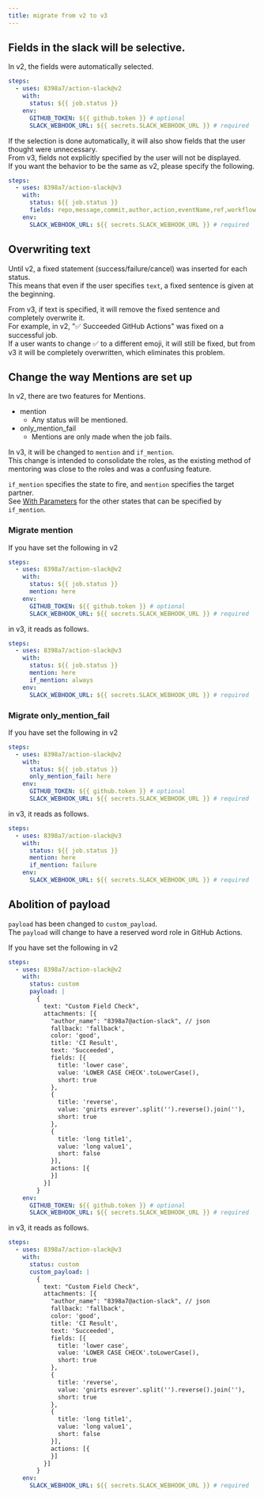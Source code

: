 ```yaml
---
title: migrate from v2 to v3
---
```


## Fields in the slack will be selective.

In v2, the fields were automatically selected.

```yaml
steps:
  - uses: 8398a7/action-slack@v2
    with:
      status: ${{ job.status }}
    env:
      GITHUB_TOKEN: ${{ github.token }} # optional
      SLACK_WEBHOOK_URL: ${{ secrets.SLACK_WEBHOOK_URL }} # required
```

If the selection is done automatically, it will also show fields that the user thought were unnecessary.  
From v3, fields not explicitly specified by the user will not be displayed.  
If you want the behavior to be the same as v2, please specify the following.

```yaml
steps:
  - uses: 8398a7/action-slack@v3
    with:
      status: ${{ job.status }}
      fields: repo,message,commit,author,action,eventName,ref,workflow
    env:
      SLACK_WEBHOOK_URL: ${{ secrets.SLACK_WEBHOOK_URL }} # required
```

## Overwriting text

Until v2, a fixed statement (success/failure/cancel) was inserted for each status.  
This means that even if the user specifies `text`, a fixed sentence is given at the beginning.

From v3, if text is specified, it will remove the fixed sentence and completely overwrite it.  
For example, in v2, ":white_check_mark: Succeeded GitHub Actions" was fixed on a successful job.  
If a user wants to change :white_check_mark: to a different emoji, it will still be fixed, but from v3 it will be completely overwritten, which eliminates this problem.

## Change the way Mentions are set up

In v2, there are two features for Mentions.

- mention
  - Any status will be mentioned.
- only_mention_fail
  - Mentions are only made when the job fails.

In v3, it will be changed to `mention` and `if_mention`.  
This change is intended to consolidate the roles, as the existing method of mentoring was close to the roles and was a confusing feature.

`if_mention` specifies the state to fire, and `mention` specifies the target partner.  
See [With Parameters](/with) for the other states that can be specified by `if_mention`.

### Migrate mention

If you have set the following in v2

```yaml
steps:
  - uses: 8398a7/action-slack@v2
    with:
      status: ${{ job.status }}
      mention: here
    env:
      GITHUB_TOKEN: ${{ github.token }} # optional
      SLACK_WEBHOOK_URL: ${{ secrets.SLACK_WEBHOOK_URL }} # required
```

in v3, it reads as follows.

```yaml
steps:
  - uses: 8398a7/action-slack@v3
    with:
      status: ${{ job.status }}
      mention: here
      if_mention: always
    env:
      SLACK_WEBHOOK_URL: ${{ secrets.SLACK_WEBHOOK_URL }} # required
```

### Migrate only_mention_fail

If you have set the following in v2

```yaml
steps:
  - uses: 8398a7/action-slack@v2
    with:
      status: ${{ job.status }}
      only_mention_fail: here
    env:
      GITHUB_TOKEN: ${{ github.token }} # optional
      SLACK_WEBHOOK_URL: ${{ secrets.SLACK_WEBHOOK_URL }} # required
```

in v3, it reads as follows.

```yaml
steps:
  - uses: 8398a7/action-slack@v3
    with:
      status: ${{ job.status }}
      mention: here
      if_mention: failure
    env:
      SLACK_WEBHOOK_URL: ${{ secrets.SLACK_WEBHOOK_URL }} # required
```

## Abolition of payload

`payload` has been changed to `custom_payload`.  
The `payload` will change to have a reserved word role in GitHub Actions.

If you have set the following in v2

```yaml
steps:
  - uses: 8398a7/action-slack@v2
    with:
      status: custom
      payload: |
        {
          text: "Custom Field Check",
          attachments: [{
            "author_name": "8398a7@action-slack", // json
            fallback: 'fallback',
            color: 'good',
            title: 'CI Result',
            text: 'Succeeded',
            fields: [{
              title: 'lower case',
              value: 'LOWER CASE CHECK'.toLowerCase(),
              short: true
            },
            {
              title: 'reverse',
              value: 'gnirts esrever'.split('').reverse().join(''),
              short: true
            },
            {
              title: 'long title1',
              value: 'long value1',
              short: false
            }],
            actions: [{
            }]
          }]
        }
    env:
      GITHUB_TOKEN: ${{ github.token }} # optional
      SLACK_WEBHOOK_URL: ${{ secrets.SLACK_WEBHOOK_URL }} # required
```

in v3, it reads as follows.

```yaml
steps:
  - uses: 8398a7/action-slack@v3
    with:
      status: custom
      custom_payload: |
        {
          text: "Custom Field Check",
          attachments: [{
            "author_name": "8398a7@action-slack", // json
            fallback: 'fallback',
            color: 'good',
            title: 'CI Result',
            text: 'Succeeded',
            fields: [{
              title: 'lower case',
              value: 'LOWER CASE CHECK'.toLowerCase(),
              short: true
            },
            {
              title: 'reverse',
              value: 'gnirts esrever'.split('').reverse().join(''),
              short: true
            },
            {
              title: 'long title1',
              value: 'long value1',
              short: false
            }],
            actions: [{
            }]
          }]
        }
    env:
      SLACK_WEBHOOK_URL: ${{ secrets.SLACK_WEBHOOK_URL }} # required
```
